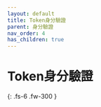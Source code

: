 ```yaml
---
layout: default
title: Token身分驗證
parent: 身分驗證
nav_order: 4
has_children: true
---
```


# Token身分驗證

{: .fs-6 .fw-300 }
